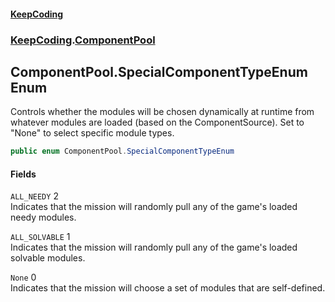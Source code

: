 #### [KeepCoding](index.md 'index')
### [KeepCoding](KeepCoding.md 'KeepCoding').[ComponentPool](ComponentPool.md 'KeepCoding.ComponentPool')
## ComponentPool.SpecialComponentTypeEnum Enum
Controls whether the modules will be chosen dynamically at runtime from whatever modules are loaded (based on the ComponentSource). Set to "None" to select specific module types.  
```csharp
public enum ComponentPool.SpecialComponentTypeEnum

```
#### Fields
<a name='KeepCoding_ComponentPool_SpecialComponentTypeEnum_ALL_NEEDY'></a>
`ALL_NEEDY` 2  
Indicates that the mission will randomly pull any of the game's loaded needy modules.  
  
<a name='KeepCoding_ComponentPool_SpecialComponentTypeEnum_ALL_SOLVABLE'></a>
`ALL_SOLVABLE` 1  
Indicates that the mission will randomly pull any of the game's loaded solvable modules.  
  
<a name='KeepCoding_ComponentPool_SpecialComponentTypeEnum_None'></a>
`None` 0  
Indicates that the mission will choose a set of modules that are self-defined.  
  
